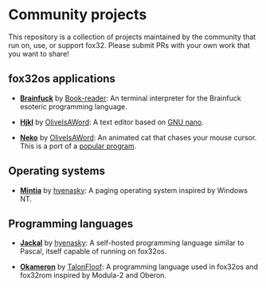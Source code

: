# Community projects

This repository is a collection of projects maintained by the community that run on, use, or support fox32. Please submit PRs with your own work that you want to share!

## fox32os applications

- **[Brainfuck](https://github.com/Book-reader/brainfuck-fox32)** by [Book-reader]: An terminal interpreter for the Brainfuck esoteric programming language.

- **[Hjkl](https://github.com/OliveIsAWord/hjkl)** by [OliveIsAWord]: A text editor based on [GNU nano](https://www.nano-editor.org).

- **[Neko](https://github.com/OliveIsAWord/fox32neko)** by [OliveIsAWord]: An animated cat that chases your mouse cursor. This is a port of a [popular program](https://en.wikipedia.org/wiki/Neko_(software)).

## Operating systems

- **[Mintia](https://github.com/xrarch/mintia2)** by [hyenasky]: A paging operating system inspired by Windows NT.

## Programming languages

- **[Jackal](https://github.com/xrarch/newsdk)** by [hyenasky]: A self-hosted programming language similar to Pascal, itself capable of running on fox32os.

- **[Okameron](https://github.com/TalonFloof/okameron)** by [TalonFloof]: A programming language used in fox32os and fox32rom inspired by Modula-2 and Oberon.

[Book-reader]: https://github.com/Book-reader
[hyenasky]: https://github.com/hyenasky
[OliveIsAWord]: https://github.com/OliveIsAWord
[TalonFloof]: https://github.com/TalonFloof
